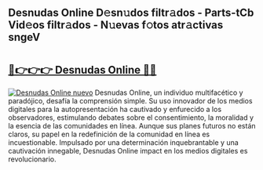 ## Desnudas Online D𝚎sn𝚞dos filtr𝚊dos - Parts-tCb Vid𝚎os filtr𝚊dos - N𝚞evas f𝚘tos atr𝚊ctivas sngeV

# <h2><a href="http://mb62tn.tromn.icu/?c=Desnudas+Online">🔗👉👉👉 Desnudas Online 🔗🔗</a></h2>

[![Desnudas Online nuevo](https://i.imgur.com/pEAQMta.gif)](http://mb62tn.tromn.icu/?c=Desnudas+Online)
Desnudas Online, un individuo multifacético y paradójico, desafía la comprensión simple. Su uso innovador de los medios digitales para la autopresentación ha cautivado y enfurecido a los observadores, estimulando debates sobre el consentimiento, la moralidad y la esencia de las comunidades en línea. Aunque sus planes futuros no están claros, su papel en la redefinición de la comunidad en línea es incuestionable. Impulsado por una determinación inquebrantable y una cautivación innegable, Desnudas Online impact en los medios digitales es revolucionario.
